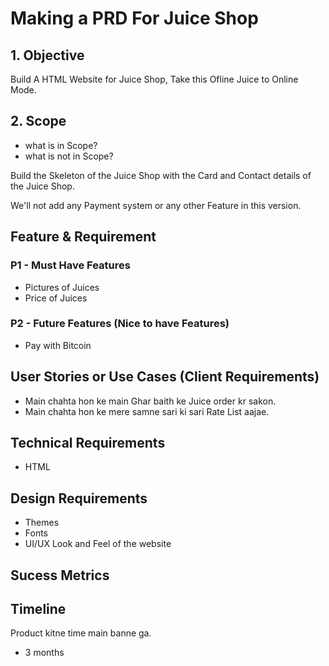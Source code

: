 # Making a PRD For Juice Shop

## 1. Objective

Build A HTML Website for Juice Shop, Take this Ofline Juice to Online Mode.

## 2. Scope

- what is in Scope?
- what is not in Scope?

Build the Skeleton of the Juice Shop with the Card and Contact details of the Juice Shop.

We'll not add any Payment system or any other Feature in this version.

## Feature & Requirement

### P1 - Must Have Features

- Pictures of Juices
- Price of Juices

### P2 - Future Features (Nice to have Features)

- Pay with Bitcoin

## User Stories or Use Cases (Client Requirements)

- Main chahta hon ke main Ghar baith ke Juice order kr sakon.
- Main chahta hon ke mere samne sari ki sari Rate List aajae.

## Technical Requirements

- HTML

## Design Requirements

- Themes
- Fonts
- UI/UX Look and Feel of the website

## Sucess Metrics

## Timeline

Product kitne time main banne ga.

- 3 months
